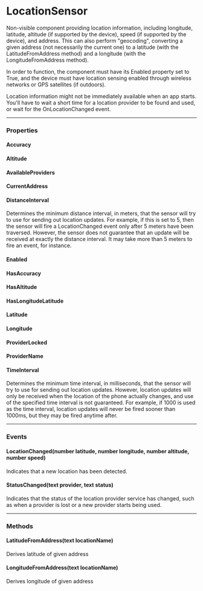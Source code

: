# LocationSensor

Non-visible component providing location information, including longitude, latitude, altitude (if supported by the device), speed (if supported by the device), and address. This can also perform "geocoding", converting a given address (not necessarily the current one) to a latitude (with the LatitudeFromAddress method) and a longitude (with the LongitudeFromAddress method).

In order to function, the component must have its Enabled property set to True, and the device must have location sensing enabled through wireless networks or GPS satellites (if outdoors).

Location information might not be immediately available when an app starts. You'll have to wait a short time for a location provider to be found and used, or wait for the OnLocationChanged event.

---

### Properties

#### Accuracy

#### Altitude

#### AvailableProviders

#### CurrentAddress

#### DistanceInterval

Determines the minimum distance interval, in meters, that the sensor will try to use for sending out location updates. For example, if this is set to 5, then the sensor will fire a LocationChanged event only after 5 meters have been traversed. However, the sensor does not guarantee that an update will be received at exactly the distance interval. It may take more than 5 meters to fire an event, for instance.

#### Enabled

#### HasAccuracy

#### HasAltitude

#### HasLongitudeLatitude

#### Latitude

#### Longitude

#### ProviderLocked

#### ProviderName

#### TimeInterval

Determines the minimum time interval, in milliseconds, that the sensor will try to use for sending out location updates. However, location updates will only be received when the location of the phone actually changes, and use of the specified time interval is not guaranteed. For example, if 1000 is used as the time interval, location updates will never be fired sooner than 1000ms, but they may be fired anytime after.

---

### Events

#### LocationChanged(number latitude, number longitude, number altitude, number speed)

Indicates that a new location has been detected.

#### StatusChanged(text provider, text status)

Indicates that the status of the location provider service has changed, such as when a provider is lost or a new provider starts being used.

---

### Methods

#### LatitudeFromAddress(text locationName)

Derives latitude of given address

#### LongitudeFromAddress(text locationName)

Derives longitude of given address
